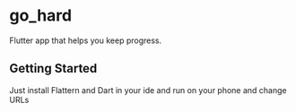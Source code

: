 # go_hard

Flutter app that helps you keep progress.

## Getting Started

Just install Flattern and Dart in your ide and run on your phone
and change URLs
